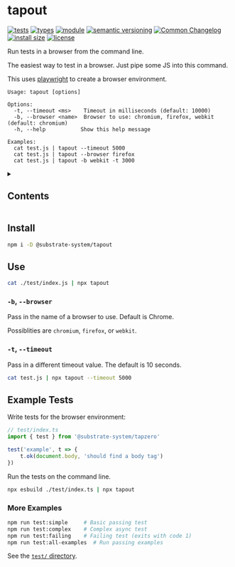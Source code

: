 # tapout
[![tests](https://img.shields.io/github/actions/workflow/status/susbtrate-system/tapout/nodejs.yml?style=flat-square)](https://github.com/susbtrate-system/tapout/actions/workflows/nodejs.yml)
[![types](https://img.shields.io/npm/types/@substrate-system/tapout?style=flat-square)](README.md)
[![module](https://img.shields.io/badge/module-ESM%2FCJS-blue?style=flat-square)](README.md)
[![semantic versioning](https://img.shields.io/badge/semver-2.0.0-blue?logo=semver&style=flat-square)](https://semver.org/)
[![Common Changelog](https://nichoth.github.io/badge/common-changelog.svg)](./CHANGELOG.md)
[![install size](https://flat.badgen.net/packagephobia/install/@substrate-system/tapout)](https://packagephobia.com/result?p=@substrate-system/tapout)
[![license](https://img.shields.io/badge/license-Big_Time-blue?style=flat-square)](LICENSE)


Run tests in a browser from the command line.

The easiest way to test in a browser. Just pipe some JS into this command.

This uses [playwright](https://playwright.dev/) to create a browser environment.

```
Usage: tapout [options]
            
Options:
  -t, --timeout <ms>    Timeout in milliseconds (default: 10000)
  -b, --browser <name>  Browser to use: chromium, firefox, webkit (default: chromium)
  -h, --help           Show this help message

Examples:
  cat test.js | tapout --timeout 5000
  cat test.js | tapout --browser firefox
  cat test.js | tapout -b webkit -t 3000
```

<details><summary><h2>Contents</h2></summary>

<!-- toc -->

- [Install](#install)
- [Use](#use)
  * [`-b`, `--browser`](#-b---browser)
  * [`-t`, `--timeout`](#-t---timeout)
- [Example Tests](#example-tests)
  * [More Examples](#more-examples)

<!-- tocstop -->

</details>

## Install

```sh
npm i -D @substrate-system/tapout
```

## Use

```sh
cat ./test/index.js | npx tapout
```

### `-b`, `--browser`

Pass in the name of a browser to use. Default is Chrome.

Possiblities are `chromium`, `firefox`, or `webkit`.

### `-t`, `--timeout`

Pass in a different timeout value. The default is 10 seconds.

```sh
cat test.js | npx tapout --timeout 5000
```


## Example Tests

Write tests for the browser environment:

```js
// test/index.ts
import { test } from '@substrate-system/tapzero'

test('example', t => {
    t.ok(document.body, 'should find a body tag')
})
```

Run the tests on the command line.

```sh
npx esbuild ./test/index.ts | npx tapout
```


### More Examples

```bash
npm run test:simple     # Basic passing test
npm run test:complex    # Complex async test  
npm run test:failing    # Failing test (exits with code 1)
npm run test:all-examples  # Run passing examples
```

See the [`test/` directory](./test/).
